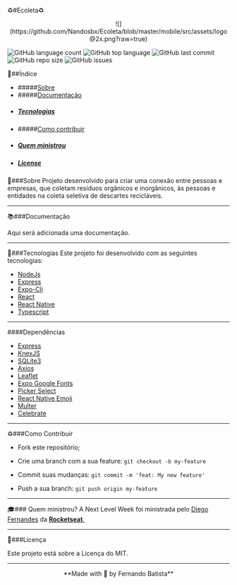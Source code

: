 ♻️#Ecoleta♻️
<p align="center">
![](https://github.com/Nandosbx/Ecoleta/blob/master/mobile/src/assets/logo@2x.png?raw=true)
</p>

![GitHub language count](https://img.shields.io/github/languages/count/Nandosbx/Ecoleta) ![GitHub top language](https://img.shields.io/github/languages/top/Nandosbx/Ecoleta) ![GitHub last commit](https://img.shields.io/github/last-commit/Nandosbx/Ecoleta) ![GitHub repo size](https://img.shields.io/github/repo-size/Nandosbx/Ecoleta) ![GitHub issues](https://img.shields.io/github/issues/Nandosbx/Ecoleta)

📑##Índice
- #####[Sobre](https://github.com/Nandosbx/Ecoleta#Sobre "Sobre")
- #####[Documentação](https://github.com/Nandosbx/Ecoleta#Documentação "Documentação")
- ##### [Tecnologias](https://github.com/Nandosbx/Ecoleta#Tecnologias "Tecnologias")
- #####[Como contribuir](https://github.com/Nandosbx/Ecoleta#como-contribuir "Como contribuir")
- ##### [Quem ministrou](https://github.com/Nandosbx/Ecoleta#Documentação "Documentação")
- ##### [License](https://github.com/Nandosbx/Ecoleta#Licença "Licença") 

📖###Sobre
Projeto desenvolvido para criar uma conexão entre pessoas e empresas, que coletam resíduos orgânicos e inorgânicos, às pessoas e entidades na coleta seletiva de descartes recicláveis.

------------
📚###Documentação

Aqui será adicionada uma documentação.

------------

🚀###Tecnologias
Este projeto foi desenvolvido com as seguintes tecnologias:
- [NodeJs](https://nodejs.org/en/ "NodeJs")
- [Express](https://expressjs.com/ "Express")
- [Expo-Cli](https://expo.io/tools#cli "Expo-Cli")
- [React](https://reactjs.org/ "React")
- [React Native](https://reactnative.dev/ "React Native")
- [Typescript](https://www.typescriptlang.org/ "Typescript")

------------


####Dependências

- [Express](https://expressjs.com/ "Express")
- [KnexJS](http://knexjs.org/ "KnexJS")
- [SQLite3](https://www.npmjs.com/package/sqlite3 "SQLite3")
- [Axios](https://www.npmjs.com/package/axios "Axios")
- [Leaflet](https://leafletjs.com/ "Leaflet")
- [Expo Google Fonts](https://github.com/expo/google-fonts " [Expo Google Fonts]")
- [Picker Select](https://www.npmjs.com/package/react-native-picker-select "Picker Select")
- [React Native Emoji](https://github.com/EricPKerr/react-native-emoji "React Native Emoji")
- [Multer](https://www.npmjs.com/package/multer "Multer")
- [Celebrate](https://www.npmjs.com/package/celebrate "Celebrate")

------------


♻️###Como Contribuir

- Fork este repositório;

- Crie uma branch com a sua feature: `git checkout -b my-feature`

- Commit suas mudanças: `git commit -m 'feat: My new feature'`

- Push a sua branch: `git push origin my-feature`

------------

🎓### Quem ministrou?
A Next Level Week foi ministrada pelo [Diego Fernandes](https://github.com/diego3g "Diego Fernandes") da [**Rocketseat**. ](https://rocketseat.com.br/ "Rocketseat")

------------


📃###Licença

Este projeto está sobre a Licença do MIT.

------------


<footer align="center">
 **Made with 💜 by Fernando Batista**
</footer>










